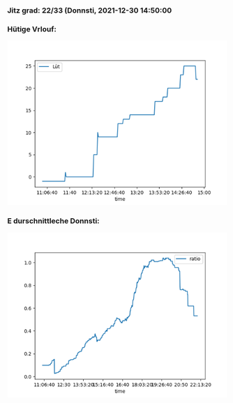 ### Jitz grad: 22/33 (Donnsti, 2021-12-30 14:50:00

### Hütige Vrlouf:
![Graph](Today.png)

### E durschnittleche Donnsti:
![Graph](Donnsti.png)